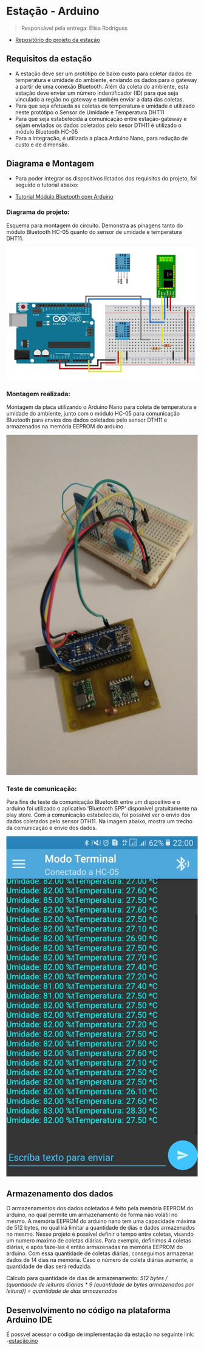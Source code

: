 # Estação - Arduino

> Responsável pela entrega: Elisa Rodrigues

- [Repositório do projeto da estação](https://github.com/TeleDevs/SMQG-Station)

## Requisitos da estação

- A estação deve ser um protótipo de baixo custo para coletar dados de temperatura e umidade do ambiente, enviando os dados para o gateway a partir de uma conexão Bluetooth. Além da coleta do ambiente, esta estação deve enviar um número indentificador (ID) para que seja vinculado a região no gateway e também enviar a data das coletas. 
- Para que seja efetuada as coletas de temperatura e umidade é utilizado neste protótipo o Sensor de Umidade e Temperatura DHT11
- Para que seja estabelecida a comunicação entre estação-gateway e sejam enviados os dados coletados pelo sesor DTH11 é utilizado o módulo Bluetooth HC-05
- Para a integração, é utilizada a placa Arduino Nano, para redução de custo e de dimensão.

## Diagrama e Montagem

- Para poder integrar os dispositivos listados dos requisitos do projeto, foi seguido o  tutorial abaixo:

- [Tutorial Módulo Bluetooth com Arduino](https://www.filipeflop.com/blog/tutorial-modulo-bluetooth-com-arduino/)

### Diagrama do projeto:

Esquema para montagem do circuito. Demonstra as pinagens tanto do módulo Bluetooth HC-05 quanto do sensor de umidade e temperatura DHT11.

![](img/Circuito_BT_DHT11.png)

### Montagem realizada:

Montagem da placa utilizando o Arduino Nano para coleta de temperatura e umidade do ambiente, junto com o módulo HC-05 para comunicação Bluetooth para envios dos dados coletados pelo sensor DTH11 e armazenados na memória EEPROM do arduino. 

![](img/pj3_circuito.jpeg)

### Teste de comunicação:

Para fins de teste da comunicação Bluetooth entre um dispositivo e o arduino foi utilizado o aplicativo 'Bluetooth SPP' disponível gratuitamente na play store. Com a comunicação estabelecida, foi possivel ver o envio dos dados coletados pelo sensor DTH11. Na imagem abaixo, mostra um trecho da comunicação e envio dos dados.

![](img/teste_serial_BLE.jpeg)

## Armazenamento dos dados

O armazenamentos dos dados coletados é feito pela memória EEPROM do arduino, no qual permite um armazenamento de forma não volátil no mesmo. 
A memória EEPROM do arduino nano tem uma capacidade máxima de 512 bytes, no qual irá limitar a quantidade de dias e dados armazenados no mesmo.
Nesse projeto é possível definir o tempo entre coletas, visando um numero maximo de coletas diárias.
Para exemplo, definimos 4 coletas diárias, e após faze-las é então armazenadas na memória EEPROM do arduino.
Com essa quantidade de coletas diárias, conseguimos armazenar dados de 14 dias na memória.
Caso o número de coleta diárias aumente, a quantidade de dias será reduzida.

Cálculo para quantidade de dias de armazenamento:
*512 bytes / (quantidade de leituras diárias * 9 (quantidade de bytes armazenados por leitura)) = quantidade de dias armazenados*

## Desenvolvimento no código na plataforma Arduino IDE

É possvel acessar o código de implementação da estação no seguinte link:
-[estação.ino](https://github.com/TeleDevs/SMQG-Docs/blob/main/m3/estacao.ino)


